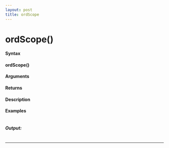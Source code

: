 ```yaml
---
layout: post
title: ordScope
---
```


# ordScope()


#### Syntax

#### ordScope()

#### Arguments

#### Returns

#### Description

#### Examples

```

```

##### Output:

```

```

---
